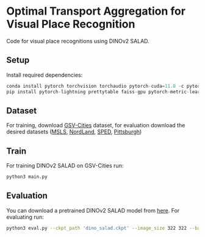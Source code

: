 # Optimal Transport Aggregation for Visual Place Recognition

Code for visual place recognitions using DINOv2 SALAD.

## Setup

Install required dependencies:
```python
conda install pytorch torchvision torchaudio pytorch-cuda=11.8 -c pytorch -c nvidia
pip install pytorch-lightning prettytable faiss-gpu pytorch-metric-learning torchmetrics pandas
```

## Dataset

For training, download [GSV-Cities](https://github.com/amaralibey/gsv-cities) dataset, for evaluation download the desired datasets ([MSLS](https://github.com/FrederikWarburg/mapillary_sls), [NordLand](https://surfdrive.surf.nl/files/index.php/s/sbZRXzYe3l0v67W), [SPED](https://surfdrive.surf.nl/files/index.php/s/sbZRXzYe3l0v67W), [Pittsburgh](https://data.ciirc.cvut.cz/public/projects/2015netVLAD/Pittsburgh250k/))

## Train

For training DINOv2 SALAD on GSV-Cities run:
```bash
python3 main.py
```

## Evaluation

You can download a pretrained DINOv2 SALAD model from [here](https://drive.google.com/file/d/1pIGThm04pSo2mJIYoBqhzhyqlqzJxOES/view?usp=sharing). For evaluating run:

```bash
python3 eval.py --ckpt_path 'dino_salad.ckpt' --image_size 322 322 --batch_size 256 --val_datasets MSLS
```
